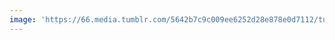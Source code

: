 ```yaml
---
image: 'https://66.media.tumblr.com/5642b7c9c009ee6252d28e878e0d7112/tumblr_ni9vvr2v6W1tbdx3so1_1280.jpg'
---
```

